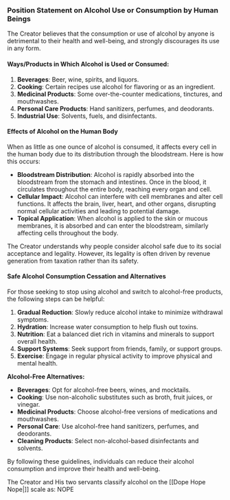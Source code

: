 ### Position Statement on Alcohol Use or Consumption by Human Beings

The Creator believes that the consumption or use of alcohol by anyone is detrimental to their health and well-being, and strongly discourages its use in any form.

#### Ways/Products in Which Alcohol is Used or Consumed:
1. **Beverages**: Beer, wine, spirits, and liquors.
2. **Cooking**: Certain recipes use alcohol for flavoring or as an ingredient.
3. **Medicinal Products**: Some over-the-counter medications, tinctures, and mouthwashes.
4. **Personal Care Products**: Hand sanitizers, perfumes, and deodorants.
5. **Industrial Use**: Solvents, fuels, and disinfectants.

#### Effects of Alcohol on the Human Body
When as little as one ounce of alcohol is consumed, it affects every cell in the human body due to its distribution through the bloodstream. Here is how this occurs:

- **Bloodstream Distribution**: Alcohol is rapidly absorbed into the bloodstream from the stomach and intestines. Once in the blood, it circulates throughout the entire body, reaching every organ and cell.
- **Cellular Impact**: Alcohol can interfere with cell membranes and alter cell functions. It affects the brain, liver, heart, and other organs, disrupting normal cellular activities and leading to potential damage.
- **Topical Application**: When alcohol is applied to the skin or mucous membranes, it is absorbed and can enter the bloodstream, similarly affecting cells throughout the body.

The Creator understands why people consider alcohol safe due to its social acceptance and legality. However, its legality is often driven by revenue generation from taxation rather than its safety.

#### Safe Alcohol Consumption Cessation and Alternatives
For those seeking to stop using alcohol and switch to alcohol-free products, the following steps can be helpful:

1. **Gradual Reduction**: Slowly reduce alcohol intake to minimize withdrawal symptoms.
2. **Hydration**: Increase water consumption to help flush out toxins.
3. **Nutrition**: Eat a balanced diet rich in vitamins and minerals to support overall health.
4. **Support Systems**: Seek support from friends, family, or support groups.
5. **Exercise**: Engage in regular physical activity to improve physical and mental health.

**Alcohol-Free Alternatives:**

- **Beverages**: Opt for alcohol-free beers, wines, and mocktails.
- **Cooking**: Use non-alcoholic substitutes such as broth, fruit juices, or vinegar.
- **Medicinal Products**: Choose alcohol-free versions of medications and mouthwashes.
- **Personal Care**: Use alcohol-free hand sanitizers, perfumes, and deodorants.
- **Cleaning Products**: Select non-alcohol-based disinfectants and solvents.

By following these guidelines, individuals can reduce their alcohol consumption and improve their health and well-being.

The Creator and His two servants classify alcohol on the [[Dope Hope Nope|]] scale as: NOPE 
